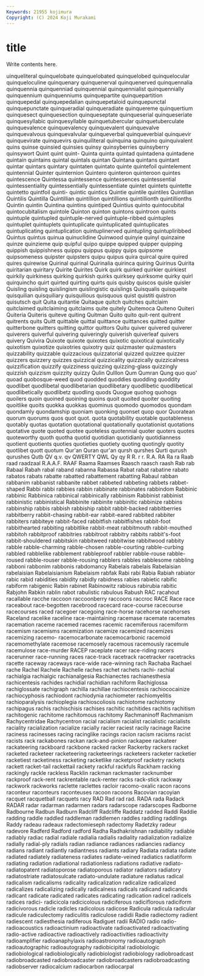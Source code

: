 ```yaml
---
Keywords: 21955 kojimura
Copyright: (C) 2024 Koji Murakami
---
```


# title

Write contents here.



uinqueliteral quinquelobate quinquelobated quinquelobed quinquelocular quinqueloculine quinquenary quinquenerval quinquenerved quinquennalia
quinquennia quinquenniad quinquennial quinquennialist quinquennially quinquennium quinquenniums quinquepartite quinquepartition quinquepedal
quinquepedalian quinquepetaloid quinquepunctal quinquepunctate quinqueradial quinqueradiate quinquereme quinquertium quinquesect quinquesection
quinqueseptate quinqueserial quinqueseriate quinquesyllabic quinquesyllable quinquetubercular quinquetuberculate quinquevalence quinquevalency quinquevalent
quinquevalve quinquevalvous quinquevalvular quinqueverbal quinqueverbial quinquevir quinquevirate quinquevirs quinquiliteral quinquina
quinquino quinquivalent quins quinse quinsied quinsies quinsy quinsyberries quinsyberry quinsywort
Quint quint quint- Quinta quinta quintad quintadena quintadene quintain quintains
quintal quintals quintan Quintana quintans quintant quintar quintars quintary quintaten
quintato quinte quintefoil quintelement quintennial Quinter quinternion Quintero quinteron quinteroon
quintes quintescence Quintessa quintessence quintessences quintessential quintessentiality quintessentially quintessentiate quintet
quintets quintette quintetto quintfoil quinti- quintic quintics Quintie quintile quintiles
Quintilian Quintilis Quintilla Quintillian quintillion quintillions quintillionth quintillionths Quintin quintin
Quintina quintins quintiped Quintius quinto quintocubital quintocubitalism quintole Quinton quinton
quintons quintroon quints quintuple quintupled quintuple-nerved quintuple-ribbed quintuples quintuplet quintuplets
quintuplicate quintuplicated quintuplicates quintuplicating quintuplication quintuplinerved quintupling quintupliribbed Quintus quintus
quinua quinuclidine Quinwood quinyie quinyl quinzaine quinze quinzieme quip quipful
quipo quippe quipped quipper quipping quippish quippishness quippu quippus quippy
quips quipsome quipsomeness quipster quipsters quipu quipus quira quircal quire
quired quires quirewise Quirinal quirinal Quirinalia quirinca quiring Quirinus Quirita
quiritarian quiritary Quirite Quirites Quirk quirk quirked quirkier quirkiest quirkily
quirkiness quirking quirkish quirks quirksey quirksome quirky quirl quirquincho quirt
quirted quirting quirts quis quisby quiscos quisle quisler Quisling quisling
quislingism quislingistic quislings Quisqualis quisqueite quisquilian quisquiliary quisquilious quisquous quist
quistiti quistron quisutsch quit Quita quitantie Quitaque quitch quitches quitclaim
quitclaimed quitclaiming quitclaims quite quitely Quitemoca Quiteno Quiteri Quiteria Quiteris
quiteve quiting Quitman Quito quito quit-rent quitrent quitrents quits Quitt
quittable quittal quittance quittances quitted quitter quitterbone quitters quitting quittor
quittors Quitu quiver quivered quiverer quiverers quiverful quivering quiveringly quiverish
quiverleaf quivers quivery Quivira Quixote quixote quixotes quixotic quixotical quixotically
quixotism quixotize quixotries quixotry quiz quizmaster quizmasters quizzability quizzable quizzacious
quizzatorial quizzed quizzee quizzer quizzers quizzery quizzes quizzical quizzicality quizzically
quizzicalness quizzification quizzify quizziness quizzing quizzing-glass quizzingly quizzish quizzism quizzity
quizzy Qulin Qulllon Qum Qumran Qung quo quo' quoad quobosque-weed
quod quodded quoddies quodding quoddity quodlibet quodlibetal quodlibetarian quodlibetary quodlibetic
quodlibetical quodlibetically quodlibetz quodling quods Quogue quohog quohogs quoilers quoin
quoined quoining quoins quoit quoited quoiter quoiting quoitlike quoits quokka
quokkas quominus quomodo quomodos quondam quondamly quondamship quoniam quonking quonset
quop quor Quoratean quorum quorums quos quot quot. quota quotability
quotable quotableness quotably quotas quotation quotational quotationally quotationist quotations quotative
quote quoted quotee quoteless quotennial quoter quoters quotes quoteworthy quoth
quotha quotid quotidian quotidianly quotidianness quotient quotients quoties quotieties quotiety
quoting quotingly quotity quotlibet quott quotum Qur'an Quran qur'an qursh
qurshes Qurti qurush qurushes Qutb QV q.v. qv QWERTY QWL
Qy qy R R. r r. R.A. RA Ra ra
Raab raad raadzaal R.A.A.F. RAAF Raama Raamses Raasch raasch raash
Rab rab Rabaal Rabah rabal raband rabanna Rabassa Rabat rabat
rabatine rabato rabatos rabats rabatte rabatted rabattement rabatting Rabaul rabban
rabbanim rabbanist rabbanite rabbet rabbeted rabbeting rabbets rabbet-shaped Rabbi rabbi
rabbies rabbin rabbinate rabbinates rabbindom Rabbinic rabbinic Rabbinica rabbinical rabbinically
rabbinism Rabbinist rabbinist rabbinistic rabbinistical Rabbinite rabbinite rabbinitic rabbinize rabbins
rabbinship rabbis rabbish rabbiship rabbit rabbit-backed rabbitberries rabbitberry rabbit-chasing rabbit-ear
rabbit-eared rabbited rabbiter rabbiters rabbiteye rabbit-faced rabbitfish rabbitfishes rabbit-foot rabbithearted
rabbiting rabbitlike rabbit-meat rabbitmouth rabbit-mouthed rabbitoh rabbitproof rabbitries rabbitroot rabbitry
rabbits rabbit's-foot rabbit-shouldered rabbitskin rabbitweed rabbitwise rabbitwood rabbity rabble rabble-charming
rabble-chosen rabble-courting rabble-curbing rabbled rabblelike rabblement rabbleproof rabbler rabble-rouse rabble-roused
rabble-rouser rabble-rousing rabblers rabbles rabblesome rabbling rabboni rabbonim rabbonis rabdomancy
Rabelais rabelais Rabelaisian rabelaisian Rabelaisianism Rabelaism rabfak Rabi rabi Rabia
Rabiah rabiator rabic rabid rabidities rabidity rabidly rabidness rabies rabietic
rabific rabiform rabigenic Rabin rabinet Rabinowitz rabious rabirubia rabitic Rabjohn
Rabkin rablin rabot rabulistic rabulous Rabush RAC racahout racallable racche
raccoon raccoonberry raccoons raccroc RACE Race race raceabout race-begotten racebrood
racecard race-course racecourse racecourses raced racegoer racegoing race-horse racehorse racehorses
Raceland racelike raceline race-maintaining racemase racemate racemates racemation raceme racemed
racemes racemic racemiferous racemiform racemism racemisms racemization racemize racemized racemizes
racemizing racemo- racemocarbonate racemocarbonic racemoid racemomethylate racemose racemosely racemous racemously
racemule racemulose race-murder RACEP raceplate racer race-riding racers racerunner race-running
races race-track racetrack racetracker racetracks racette raceway raceways race-wide race-winning
rach Rachaba Rachael rache Rachel Rachele Rachelle raches rachet rachets
rachi- rachial rachialgia rachialgic rachianalgesia Rachianectes rachianesthesia rachicentesis rachides rachidial
rachidian rachiform Rachiglossa rachiglossate rachigraph rachilla rachillae rachiocentesis rachiococainize rachiocyphosis
rachiodont rachiodynia rachiometer rachiomyelitis rachioparalysis rachioplegia rachioscoliosis rachiotome rachiotomy rachipagus
rachis rachischisis rachises rachitic rachitides rachitis rachitism rachitogenic rachitome rachitomous
rachitomy Rachmaninoff Rachmanism Rachycentridae Rachycentron racial racialism racialist racialistic racialists
raciality racialization racialize racially racier raciest racily racinage Racine raciness
racinesses racing racinglike racings racion racism racisms racist racists rack
rackabones rackan rack-and-pinion rackapee rackateer rackateering rackboard rackbone racked racker
Rackerby rackers racket racketed racketeer racketeering racketeerings racketeers racketer racketier
racketiest racketiness racketing racketlike racketproof racketry rackets rackett racket-tail rackettail
rackety rackful rackfuls Rackham racking rackingly rackle rackless Racklin rackman
rackmaster racknumber rackproof rack-rent rackrentable rack-renter racks rack-stick rackway rackwork
rackworks raclette raclettes racloir racomo-oxalic racon racons raconteur raconteurs raconteuses
racoon racoons Racovian racoyian racquet racquetball racquets racy RAD Rad
rad rad. RADA rada Radack RADAR radar radarman radarmen radars
radarscope radarscopes Radborne Radbourne Radbun Radburn Radcliff Radcliffe Raddatz radded
Raddi Raddie radding raddle raddled raddleman raddlemen raddles raddling raddlings
Raddy radeau radeaux radectomieseph radectomy Radetzky radeur radevore Radferd Radford
radford Radha Radhakrishnan radiability radiable radiably radiac radial radiale radialia
radialis radiality radialization radialize radially radial-ply radials radian radiance radiances
radiancies radiancy radians radiant radiantly radiantness radiants radiary Radiata radiata
radiate radiated radiately radiateness radiates radiate-veined radiatics radiatiform radiating radiation
radiational radiationless radiations radiative radiato- radiatopatent radiatoporose radiatoporous radiator radiators
radiatory radiatostriate radiatosulcate radiato-undulate radiature radiatus radical radicalism radicalisms radicality
radicalization radicalize radicalized radicalizes radicalizing radically radicalness radicals radicand radicands
radicant radicate radicated radicates radicating radication radicel radicels radices radici-
radicicola radicicolous radiciferous radiciflorous radiciform radicivorous radicle radicles radicolous radicose
Radicula radicula radicular radicule radiculectomy radiculitis radiculose radidii Radie radiectomy
radient radiescent radiesthesia radiferous Radiguet radii RADIO radio radio- radioacoustics
radioactinium radioactivate radioactivated radioactivating radio-active radioactive radioactively radioactivities radioactivity radioamplifier
radioanaphylaxis radioastronomy radioautograph radioautographic radioautography radiobicipital radiobiologic radiobiological radiobiologically radiobiologist
radiobiology radiobroadcast radiobroadcasted radiobroadcaster radiobroadcasters radiobroadcasting radiobserver radiocalcium radiocarbon radiocarpal
